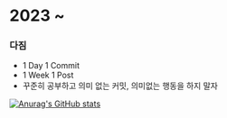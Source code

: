 # 2023 ~

### 다짐

- 1 Day 1 Commit
- 1 Week 1 Post
- 꾸준히 공부하고 의미 없는 커밋, 의미없는 행동을 하지 말자


[![Anurag's GitHub stats](https://github-readme-stats.vercel.app/api?username=Ethan-kim9)](https://github.com/Ethan-kim9)
